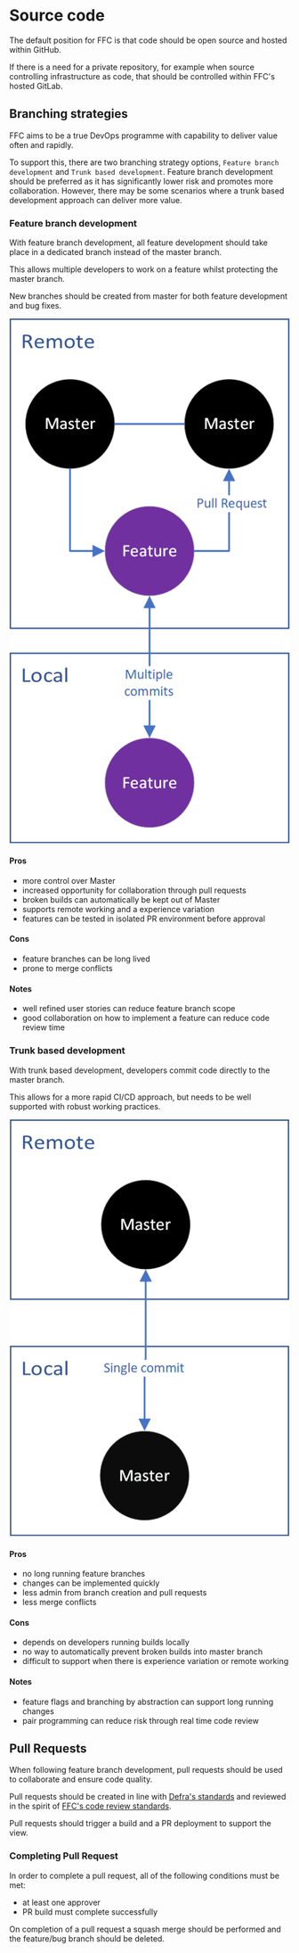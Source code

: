 # Source code
The default position for FFC is that code should be open source and hosted within GitHub.  

If there is a need for a private repository, for example when source controlling infrastructure as code, that should be controlled within FFC's hosted GitLab.  

## Branching strategies
FFC aims to be a true DevOps programme with capability to deliver value often and rapidly.

To support this, there are two branching strategy options, `Feature branch development` and `Trunk based development`.  Feature branch development should be preferred as it has significantly lower risk and promotes more collaboration.  However, there may be some scenarios where a trunk based development approach can deliver more value.

### Feature branch development
With feature branch development, all feature development should take place in a dedicated branch instead of the master branch. 

This allows multiple developers to work on a feature whilst protecting the master branch. 

New branches should be created from master for both feature development and bug fixes.

![Feature branch development](/docs/images/feature-branch-development.png)

#### Pros
- more control over Master​
- increased opportunity for collaboration through pull requests​
- broken builds can automatically be kept out of Master​
- supports remote working and a experience variation​
- features can be tested in isolated PR environment before approval​

#### Cons
- feature branches can be long lived
- prone to merge conflicts

#### Notes
- well refined user stories can reduce feature branch scope
- good collaboration on how to implement a feature can reduce code review time

### Trunk based development
With trunk based development, developers commit code directly to the master branch.

This allows for a more rapid CI/CD approach, but needs to be well supported with robust working practices.  

![Trunk based development](/docs/images/trunk-based-development.png)

#### Pros
- no long running feature branches
- changes can be implemented quickly
- less admin from branch creation and pull requests
- less merge conflicts

#### Cons
- depends on developers running builds locally
- no way to automatically prevent broken builds into master branch
- difficult to support when there is experience variation or remote working

#### Notes
- feature flags and branching by abstraction can support long running changes
- pair programming can reduce risk through real time code review

## Pull Requests
When following feature branch development, pull requests should be used to collaborate and ensure code quality.

Pull requests should be created in line with [Defra's standards](https://github.com/DEFRA/software-development-standards/blob/master/processes/pull_requests.md) and reviewed in the spirit of [FFC's code review standards](/docs/code-review.md).

Pull requests should trigger a build and a PR deployment to support the view.

### Completing Pull Request
In order to complete a pull request, all of the following conditions must be met:
- at least one approver
- PR build must complete successfully

On completion of a pull request a squash merge should be performed and the feature/bug branch should be deleted.
